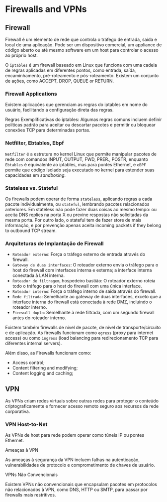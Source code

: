 # Firewalls and VPNs

## Firewall

Firewall é um elemento de rede que controla o tráfego de entrada, saída e local de uma aplicação. Pode ser um dispositivo comercial, um appliance de código aberto ou até mesmo software em um host para controlar o acesso ao próprio host.

O `iptables` é um firewall baseado em Linux que funciona com uma cadeia de regras aplicadas em diferentes pontos, como entrada, saída, encaminhamento, pré-roteamento e pós-roteamento. Existem um conjunto de ações, como ACCEPT, DROP, QUEUE or RETURN.

### Firewall Applications

Existem aplicações que gerenciam as regras do iptables em nome do usuário, facilitando a configuração direta das regras.

Regras Exemplificativas do iptables: Algumas regras comuns incluem definir políticas padrão para aceitar ou descartar pacotes e permitir ou bloquear conexões TCP para determinadas portas.

### Netfilter, Ebtables, Ebpf

`Netfilter` é a estrutura no kernel Linux que permite manipular pacotes de rede com comandos INPUT, OUTPUT, FWD, PRER., POSTR, enquanto `Ebtables` é equivalente ao iptables, mas para pontes Ethernet, e `eBPF` permite que código isolado seja executado no kernel para estender suas capacidades em *sandboxing*.

### Stateless vs. Stateful

Os firewalls podem operar de forma `stateless`, aplicando regras a cada pacote individualmente, ou `stateful`, lembrando pacotes relacionados anteriores. Em stateless não pode fazer duas coisas ao mesmo tempo: ou aceita DNS replies na porta X ou previne respostas não solicitadas da mesma porta. Por outro lado, o stateful tem de fazer store de mais informação, e por prevenção apenas aceita incoming packets if they belong to outbound TCP stream.

### Arquiteturas de Implantação de Firewall

- `Roteador externo`: Força o tráfego externo de entrada através do firewall.
- `Gateway de duas interfaces`: O roteador externo envia o tráfego para o host do firewall com interfaces interna e externa; a interface interna conectada à LAN interna.
- `Roteador de filtragem`, hospedeiro bastião: O roteador externo roteia todo o tráfego para o host do firewall com uma única interface.
- `Roteador interno`: Força o tráfego interno de saída através do firewall.
- `Rede filtrada`: Semelhante ao gateway de duas interfaces, exceto que a interface interna do firewall está conectada à rede DMZ, incluindo o roteador interno.
- `Firewall duplo`: Semelhante à rede filtrada, com um segundo firewall antes do roteador interno.

Existem também firewalls de nível de pacote, de nível de transporte/circuito e de aplicação. As firewalls funcionam como `egress` (proxy para internet access) ou como `ingress` (load balancing para redirecionamento TCP para diferentes internal servers).

Além disso, as Firewalls funcionam como:

- Access control;
- Content filtering and modifying;
- Content logging and caching;

## VPN

As VPNs criam redes virtuais sobre outras redes para proteger o conteúdo criptograficamente e fornecer acesso remoto seguro aos recursos da rede corporativa.

### VPN Host-to-Net

As VPNs de host para rede podem operar como túneis IP ou pontes Ethernet.

Ameaças à VPN

As ameaças à segurança da VPN incluem falhas na autenticação, vulnerabilidades de protocolo e comprometimento de chaves de usuário.

VPNs Não Convencionais

Existem VPNs não convencionais que encapsulam pacotes em protocolos não relacionados à VPN, como DNS, HTTP ou SMTP, para passar por firewalls mais restritivos.

